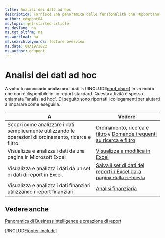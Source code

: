 ```yaml
---
title: Analisi dei dati ad hoc
description: Fornisce una panoramica delle funzionalità che supportano le attività di analisi dei dati ad hoc nel prodotto Business Central.
author: edupont04
ms.topic: get-started-article
ms.devlang: na
ms.tgt_pltfrm: na
ms.workload: na
ms.search.keywords: feature overview
ms.date: 08/19/2022
ms.author: edupont
---
```

# <a name="ad-hoc-data-analysis"></a><a name="ad-hoc-data-analysis"></a>Analisi dei dati ad hoc

A volte è necessario analizzare i dati in [!INCLUDE[prod_short](includes/prod_short.md)] in un modo che non è disponibile in un report standard. Questa attività è spesso chiamata "analisi ad hoc". Di seguito sono riportati i collegamenti per aiutarti a imparare come eseguirla.

| A | Vedere |
| --- | --- |
| Scopri come analizzare i dati semplicemente utilizzando le operazioni di ordinamento, ricerca e filtro. | [Ordinamento, ricerca e filtro](ui-enter-criteria-filters.md) e [Domande frequenti su ricerca e filtro](ui-search-filter-faq.yml) |
| Visualizza e analizza i dati da una pagina in Microsoft Excel | [Visualizza e modifica in Excel](across-work-with-excel.md) |
| Visualizza e analizza i dati da un set di dati di report in Excel. | [Salva il set di dati del report in Excel dalla pagina della richiesta](/dynamics365-release-plan/2021wave1/smb/dynamics365-business-central/save-report-dataset-excel-request-page) |
| Visualizza e analizza i dati finanziari utilizzando i report finanziari. | [Analisi finanziaria](bi.md) |

## <a name="see-also"></a><a name="see-also"></a>Vedere anche

[Panoramica di Business Intelligence e creazione di report](ui-work-report.md)

[!INCLUDE[footer-include](includes/footer-banner.md)]
